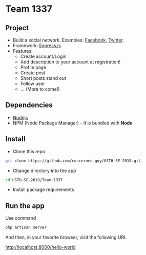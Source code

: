 # Team 1337

## Project
* Build a social network. Examples: [Facebook](https://www.facebook.com/), [Twitter](https://twitter.com/).
* Framework: [Express.js](http://expressjs.com/)
* Features:
  - Create account/Login
  - Add description to your account at registration!
  - Profile page
  - Create post
  - Short posts stand out
  - Follow user
  - ... (More to come!)

## Dependencies

* [Nodejs](https://nodejs.org/)
* NPM (Node Package Manager) - It is bundled with **Node**

## Install

* Clone this repo
```bash
git clone https://github.com/concerned-guy/USTH-SE-2018.git

```

* Change directory into the app
```bash
cd USTH-SE-2018/Team-1337
```

* Install package requirements


## Run the app
Use command
```bash
php artisan server
```
And then, in your favorite browser, visit the following URL

[http://localhost:8000/hello-world](http://localhost:8000/hello-world)
